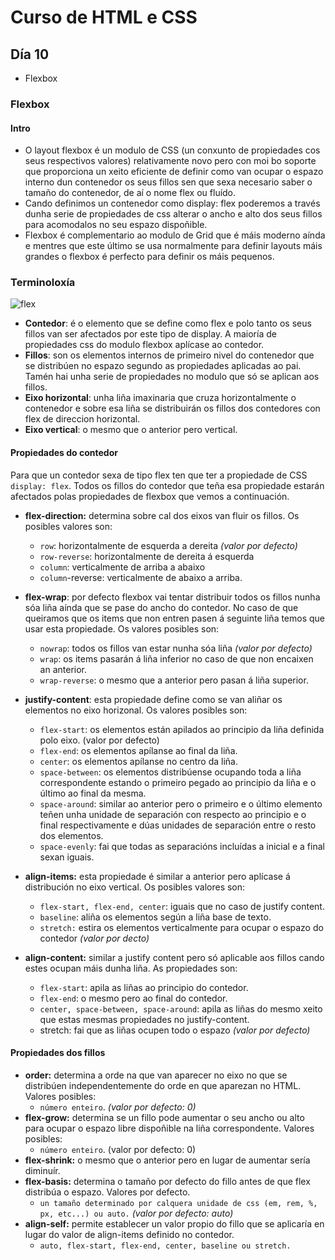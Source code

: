 # Curso de HTML e CSS

## Día 10

- Flexbox

### Flexbox

#### Intro

- O layout flexbox é un modulo de CSS (un conxunto de propiedades cos seus respectivos valores) relativamente novo pero con moi bo soporte que proporciona un xeito eficiente de definir como van ocupar o espazo interno dun contenedor os seus fillos sen que sexa necesario saber o tamaño do contenedor, de aí o nome flex ou fluído.
- Cando definimos un contenedor como display: flex poderemos a través dunha serie de propiedades de css alterar o ancho e alto dos seus fillos para acomodalos no seu espazo dispoñible.
- Flexbox é complementario ao modulo de Grid que é máis moderno aínda e mentres que este último se usa normalmente para definir layouts máis grandes o flexbox é perfecto para definir os máis pequenos.



### Terminoloxía

![flex](https://raw.githubusercontent.com/hack-a-bos/modulo1-html-css/master/docs/flex.png)

- **Contedor**: é o elemento que se define como flex e polo tanto os seus fillos van ser afectados por este tipo de display. A maioría de propiedades css do modulo flexbox aplícase ao contedor.
- **Fillos**: son os elementos internos de primeiro nivel do contenedor que se distribúen no espazo segundo as propiedades aplicadas ao pai. Tamén hai unha serie de propiedades no modulo que só se aplican aos fillos.
- **Eixo horizontal**: unha liña imaxinaria que cruza horizontalmente o contenedor e sobre esa liña se distribuirán os fillos dos contedores con flex de direccion horizontal.
- **Eixo vertical**: o mesmo que o anterior pero vertical.



#### Propiedades do contedor

Para que un contedor sexa de tipo flex ten que ter a propiedade de CSS `display: flex`. Todos os fillos do contedor que teña esa propiedade estarán afectados polas propiedades de flexbox que vemos a continuación.

- **flex-direction:** determina sobre cal dos eixos van fluir os fillos. Os posibles valores son:
  - `row`: horizontalmente de esquerda a dereita *(valor por defecto)*
  - `row-reverse`: horizontalmente de dereita á esquerda
  - `column`: verticalmente de arriba a abaixo
  - `column`-reverse: verticalmente de abaixo a arriba.

- **flex-wrap**: por defecto flexbox vai tentar distribuir todos os fillos nunha sóa liña aínda que se pase do ancho do contedor. No caso de que queiramos que os items que non entren pasen á seguinte liña temos que usar esta propiedade. Os valores posibles son:
  - `nowrap`: todos os fillos van estar nunha sóa liña *(valor por defecto)*
  - `wrap`: os items pasarán á liña inferior no caso de que non encaixen an anterior. 
  - `wrap-reverse`: o mesmo que a anterior pero pasan á liña superior.

- **justify-content**: esta propiedade define como se van aliñar os elementos no eixo horizonal. Os valores posibles son:
  - `flex-start`: os elementos están apilados ao principio da liña definida polo eixo. (valor por defecto)
  - `flex-end`: os elementos apílanse ao final da liña.
  - `center`: os elementos apílanse no centro da liña.
  - `space-between`: os elementos distribúense ocupando toda a liña correspondente estando o primeiro pegado ao principio da liña e o último ao final da mesma.
  - `space-around`: similar ao anterior pero o primeiro e o último elemento teñen unha unidade de separación con respecto ao principio e o final respectivamente e dúas unidades de separación entre o resto dos elementos.
  - `space-evenly`: fai que todas as separacións incluídas a inicial e a final sexan iguais.
- **align-items:** esta propiedade é similar a anterior pero aplícase á distribución no eixo vertical. Os posibles valores son:
  - `flex-start, flex-end, center`: iguais que no caso de justify content.
  - `baseline`: aliña os elementos según a liña base de texto.
  - `stretch:` estira os elementos verticalmente para ocupar o espazo do contedor *(valor por decto)*
- **align-content:** similar a justify content pero só aplicable aos fillos cando estes ocupan máis dunha liña. As propiedades son:
  - `flex-start`: apila as liñas ao principio do contedor.
  - `flex-end`: o mesmo pero ao final do contedor.
  - `center, space-between, space-around`: apila as liñas do mesmo xeito que estas mesmas propiedades no justify-content.
  - stretch: fai que as liñas ocupen todo o espazo *(valor por defecto)*



#### Propiedades dos fillos

- **order:** determina a orde na que van aparecer no eixo no que se distribúen independentemente do orde en que aparezan no HTML. Valores posibles:
  - `número enteiro`. *(valor por defecto: 0)*
- **flex-grow:** determina se un fillo pode aumentar o seu ancho ou alto para ocupar o espazo libre dispoñible na liña correspondente. Valores posibles:
  - `número enteiro`. (valor por defecto: 0)
- **flex-shrink:** o mesmo que o anterior pero en lugar de aumentar sería diminuír.
- **flex-basis:** determina o tamaño por defecto do fillo antes de que flex distribúa o espazo. Valores por defecto.
  - `un tamaño determinado por calquera unidade de css (em, rem, %, px, etc...) ou auto.` *(valor por defecto: auto)*
- **align-self:** permite establecer un valor propio do fillo que se aplicaría en lugar do valor de align-items definido no contedor.
  - `auto, flex-start, flex-end, center, baseline ou stretch.`